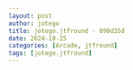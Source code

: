 ```yaml
---
layout: post
author: jotego
title: jotego.jtfround - 090d35d
date: 2024-10-25
categories: [Arcade, jtfround]
tags: [jotego.jtfround]
---
```


